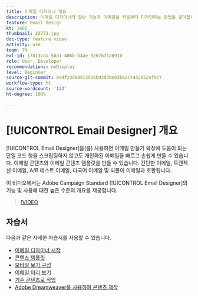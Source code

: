 ```yaml
---
title: 이메일 디자이너 개요
description: 이메일 디자이너의 일반 기능과 이메일을 처음부터 디자인하는 방법을 알아봅니다.
feature: Email Design
kt: 1402
thumbnail: 22771.jpg
doc-type: feature video
activity: use
team: TM
exl-id: 17813cda-50a1-406b-b4ae-9267671a6910
role: User, Developer
recommendations: noDisplay
level: Beginner
source-git-commit: 89df23d00913d36b93d3be03b62c74320524f9c7
workflow-type: ht
source-wordcount: '123'
ht-degree: 100%

---
```


# [!UICONTROL Email Designer] 개요

[!UICONTROL Email Designer]을(를) 사용하면 이메일 만들기 확장에 도움이 되는 단일 코드 행을 스크립팅하지 않고도 개인화된 이메일을 빠르고 손쉽게 만들 수 있습니다. 이메일 콘텐츠와 이메일 콘텐츠 템플릿을 만들 수 있습니다. 간단한 이메일, 트랜잭션 이메일, A/B 테스트 이메일, 다국어 이메일 및 되풀이 이메일과 호환됩니다.

이 비디오에서는 Adobe Campaign Standard [!UICONTROL Email Designer]의 기능 및 사용에 대한 높은 수준의 개요를 제공합니다.

>[!VIDEO](https://video.tv.adobe.com/v/22771?quality=12&learn=on)

## 자습서

다음과 같은 자세한 자습서를 사용할 수 있습니다.

* [이메일 디자이너 시작](/help/designing-content/email-designer/getting-started-with-the-email-designer.md)
* [콘텐츠 템플릿](/help/designing-content/email-designer/email-content-templates.md)
* [모바일 보기 구성](/help/designing-content/email-designer/configure-the-mobile-view.md)
* [이메일 미리 보기](/help/designing-content/email-designer/preview-your-email.md)
* [기존 콘텐츠로 작업](/help/designing-content/email-designer/working-with-existing-content.md)
* [Adobe Dreamweaver를 사용하여 콘텐츠 제작](/help/designing-content/email-designer/dreamweaver-integration.md)
